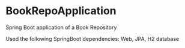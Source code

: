 # BookRepoApplication
Spring Boot application of a Book Repository

Used the following SpringBoot dependencies:
Web, JPA, H2 database

